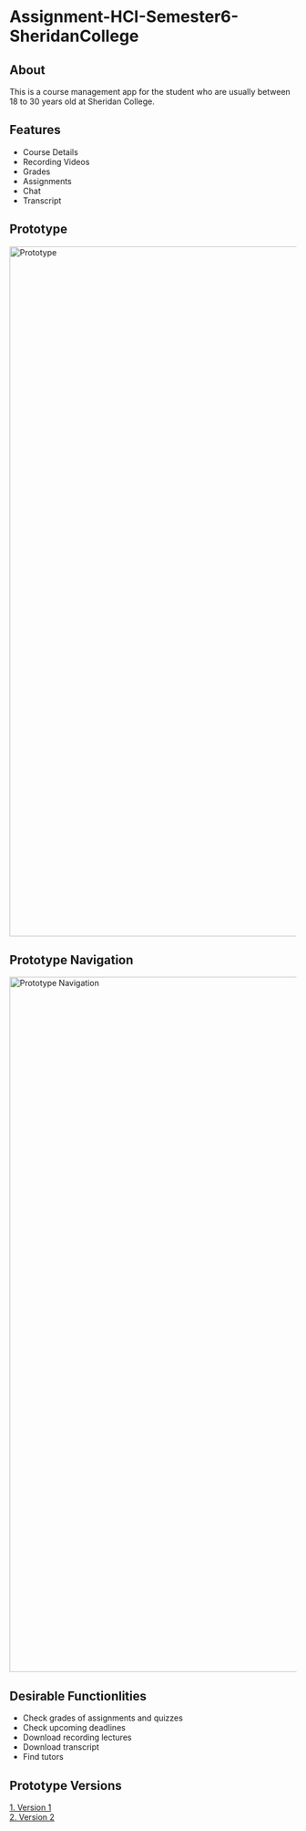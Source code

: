# Assignment-HCI-Semester6-SheridanCollege

## About
This is a course management app for the student who are usually between 18 to 30 years old at Sheridan College.

## Features
- Course Details
- Recording Videos
- Grades
- Assignments
- Chat
- Transcript

## Prototype 
<img width="1210" alt="Prototype" src="https://user-images.githubusercontent.com/59744712/155934460-1989fb3f-67e0-49e4-bc26-a3fc01cba4e1.png">

## Prototype Navigation
<img width="1219" alt="Prototype Navigation" src="https://user-images.githubusercontent.com/59744712/155934500-7a87a0f4-3698-4123-b495-9847d01e1547.png">

## Desirable Functionlities
- Check grades of assignments and quizzes
- Check upcoming deadlines
- Download recording lectures
- Download transcript
- Find tutors

## Prototype Versions
[1. Version 1]\
[2. Version 2]



[1. Version 1]: <https://www.figma.com/file/CjeNTcRqnLtL6HJPCEe5b2/Assignment-1>
[2. Version 2]: <https://www.figma.com/file/N1JpU0dDODJN9vfZ1rXFDK/Assignment-HCI>
